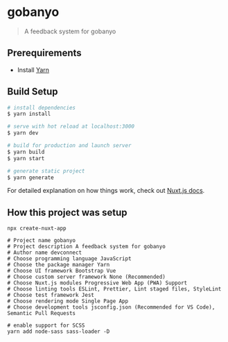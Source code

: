 # gobanyo

> A feedback system for gobanyo

## Prerequirements

- Install [Yarn](https://yarnpkg.com/)

## Build Setup

```bash
# install dependencies
$ yarn install

# serve with hot reload at localhost:3000
$ yarn dev

# build for production and launch server
$ yarn build
$ yarn start

# generate static project
$ yarn generate
```

For detailed explanation on how things work, check out [Nuxt.js docs](https://nuxtjs.org).

## How this project was setup

```
npx create-nuxt-app

# Project name gobanyo
# Project description A feedback system for gobanyo
# Author name devconnect
# Choose programming language JavaScript
# Choose the package manager Yarn
# Choose UI framework Bootstrap Vue
# Choose custom server framework None (Recommended)
# Choose Nuxt.js modules Progressive Web App (PWA) Support
# Choose linting tools ESLint, Prettier, Lint staged files, StyleLint
# Choose test framework Jest
# Choose rendering mode Single Page App
# Choose development tools jsconfig.json (Recommended for VS Code), Semantic Pull Requests

# enable support for SCSS
yarn add node-sass sass-loader -D
```